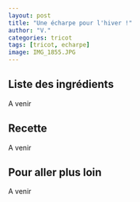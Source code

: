 ```yaml
---
layout: post
title: "Une écharpe pour l'hiver !"
author: "V."
categories: tricot
tags: [tricot, echarpe]
image: IMG_1855.JPG
---
```


## Liste des ingrédients

A venir

## Recette

A venir

## Pour aller plus loin

A venir